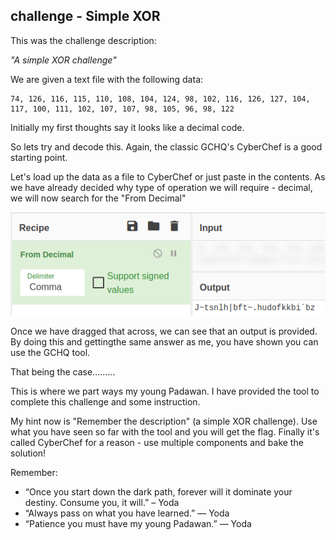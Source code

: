 ## challenge - Simple XOR

This was the challenge description:

*"A simple XOR challenge"*

We are given a text file with the following data:
```
74, 126, 116, 115, 110, 108, 104, 124, 98, 102, 116, 126, 127, 104, 117, 100, 111, 102, 107, 107, 98, 105, 96, 98, 122
```

Initially my first thoughts say it looks like a decimal code.

So lets try and decode this. Again, the classic GCHQ's CyberChef is a good starting point.

Let's load up the data as a file to CyberChef or just paste in the contents. As we have already decided why type of operation we will require - decimal, we will now search for the "From Decimal"

![](./images/image017a.png)

Once we have dragged that across, we can see that an output is provided. By doing this and gettingthe same answer as me, you have shown you can use the GCHQ tool.

That being the case.........

This is where we part ways my young Padawan. I have provided the tool to complete this challenge and some instruction.

My hint now is "Remember the description" (a simple XOR challenge). Use what you have seen so far with the tool and you will get the flag. Finally it's called CyberChef for a reason - use multiple components and bake the solution!

Remember:
- “Once you start down the dark path, forever will it dominate your destiny. Consume you, it will.” – Yoda
- “Always pass on what you have learned.” — Yoda
- “Patience you must have my young Padawan.” — Yoda
